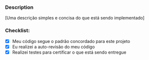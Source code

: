 ### Description

[Uma descrição simples e concisa do que está sendo implementado]

### Checklist:

- [x] Meu código segue o padrão concordado para este projeto
- [x] Eu realizei a auto-revisão do meu código
- [x] Realizei testes para certificar o que está sendo entregue
